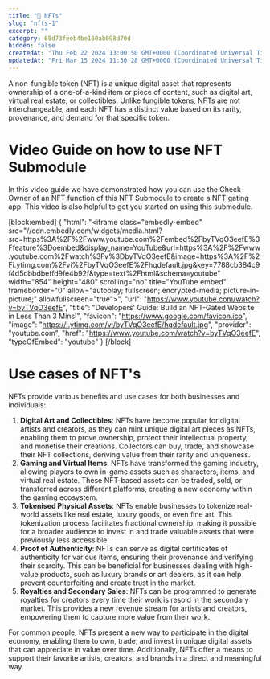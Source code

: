 ```yaml
---
title: "🐒 NFTs"
slug: "nfts-1"
excerpt: ""
category: 65d73feeb4be160ab098d70d
hidden: false
createdAt: "Thu Feb 22 2024 13:00:50 GMT+0000 (Coordinated Universal Time)"
updatedAt: "Fri Mar 15 2024 11:30:28 GMT+0000 (Coordinated Universal Time)"
---
```

A non-fungible token (NFT) is a unique digital asset that represents ownership of a one-of-a-kind item or piece of content, such as digital art, virtual real estate, or collectibles. Unlike fungible tokens, NFTs are not interchangeable, and each NFT has a distinct value based on its rarity, provenance, and demand for that specific token.

# Video Guide on how to use NFT Submodule

In this video guide we have demonstrated how you can use the Check Owner of an NFT function of this NFT Submodule to create a NFT gating app. This video is also helpful to get you started on using this submodule.

[block:embed]
{
  "html": "<iframe class=\"embedly-embed\" src=\"//cdn.embedly.com/widgets/media.html?src=https%3A%2F%2Fwww.youtube.com%2Fembed%2FbyTVqO3eefE%3Ffeature%3Doembed&display_name=YouTube&url=https%3A%2F%2Fwww.youtube.com%2Fwatch%3Fv%3DbyTVqO3eefE&image=https%3A%2F%2Fi.ytimg.com%2Fvi%2FbyTVqO3eefE%2Fhqdefault.jpg&key=7788cb384c9f4d5dbbdbeffd9fe4b92f&type=text%2Fhtml&schema=youtube\" width=\"854\" height=\"480\" scrolling=\"no\" title=\"YouTube embed\" frameborder=\"0\" allow=\"autoplay; fullscreen; encrypted-media; picture-in-picture;\" allowfullscreen=\"true\"></iframe>",
  "url": "https://www.youtube.com/watch?v=byTVqO3eefE",
  "title": "Developers' Guide: Build an NFT-Gated Website in Less Than 3 Mins!",
  "favicon": "https://www.google.com/favicon.ico",
  "image": "https://i.ytimg.com/vi/byTVqO3eefE/hqdefault.jpg",
  "provider": "youtube.com",
  "href": "https://www.youtube.com/watch?v=byTVqO3eefE",
  "typeOfEmbed": "youtube"
}
[/block]


# Use cases of NFT's

NFTs provide various benefits and use cases for both businesses and individuals:

1. **Digital Art and Collectibles**: NFTs have become popular for digital artists and creators, as they can mint unique digital art pieces as NFTs, enabling them to prove ownership, protect their intellectual property, and monetise their creations. Collectors can buy, trade, and showcase their NFT collections, deriving value from their rarity and uniqueness.
2. **Gaming and Virtual Items**: NFTs have transformed the gaming industry, allowing players to own in-game assets such as characters, items, and virtual real estate. These NFT-based assets can be traded, sold, or transferred across different platforms, creating a new economy within the gaming ecosystem.
3. **Tokenised Physical Assets**: NFTs enable businesses to tokenize real-world assets like real estate, luxury goods, or even fine art. This tokenization process facilitates fractional ownership, making it possible for a broader audience to invest in and trade valuable assets that were previously less accessible.
4. **Proof of Authenticity**: NFTs can serve as digital certificates of authenticity for various items, ensuring their provenance and verifying their scarcity. This can be beneficial for businesses dealing with high-value products, such as luxury brands or art dealers, as it can help prevent counterfeiting and create trust in the market.
5. **Royalties and Secondary Sales**: NFTs can be programmed to generate royalties for creators every time their work is resold in the secondary market. This provides a new revenue stream for artists and creators, empowering them to capture more value from their work.

For common people, NFTs present a new way to participate in the digital economy, enabling them to own, trade, and invest in unique digital assets that can appreciate in value over time. Additionally, NFTs offer a means to support their favorite artists, creators, and brands in a direct and meaningful way.
